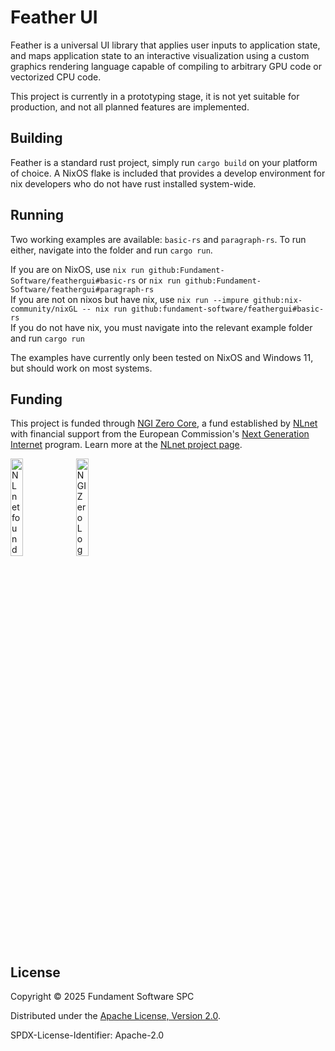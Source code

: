 # Feather UI

Feather is a universal UI library that applies user inputs to application state, and maps application state to an interactive visualization using a custom graphics rendering language capable of compiling to arbitrary GPU code or vectorized CPU code.

This project is currently in a prototyping stage, it is not yet suitable for production, and not all planned features are implemented.

## Building

Feather is a standard rust project, simply run `cargo build` on your platform of choice. A NixOS flake is included that provides a develop environment for nix developers who do not have rust installed system-wide.

## Running

Two working examples are available: `basic-rs` and `paragraph-rs`. To run either, navigate into the folder and run `cargo run`.

If you are on NixOS, use `nix run github:Fundament-Software/feathergui#basic-rs` or `nix run github:Fundament-Software/feathergui#paragraph-rs`  
If you are not on nixos but have nix, use `nix run --impure github:nix-community/nixGL -- nix run github:fundament-software/feathergui#basic-rs`  
If you do not have nix, you must navigate into the relevant example folder and run `cargo run`

The examples have currently only been tested on NixOS and Windows 11, but should work on most systems.

## Funding

This project is funded through [NGI Zero Core](https://nlnet.nl/core), a fund established by [NLnet](https://nlnet.nl) with financial support from the European Commission's [Next Generation Internet](https://ngi.eu) program. Learn more at the [NLnet project page](https://nlnet.nl/project/FeatherUI).

[<img src="https://nlnet.nl/logo/banner.png" alt="NLnet foundation logo" width="20%" />](https://nlnet.nl)
[<img src="https://nlnet.nl/image/logos/NGI0_tag.svg" alt="NGI Zero Logo" width="20%" />](https://nlnet.nl/core)

## License
Copyright © 2025 Fundament Software SPC

Distributed under the [Apache License, Version 2.0](http://www.apache.org/licenses/LICENSE-2.0).

SPDX-License-Identifier: Apache-2.0
